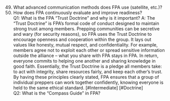 49. What advanced communication methods does FPA use (satellite, etc.)?  
50. How does FPA continuously evaluate and improve readiness?  
Q1: What is the FPA “Trust Doctrine” and why is it important?
A: The “Trust Doctrine” is FPA’s formal code of conduct designed to maintain strong trust among members. Prepping communities can be secretive and wary (for security reasons), so FPA uses the Trust Doctrine to encourage openness and cooperation within the group. It lays out values like honesty, mutual respect, and confidentiality. For example, members agree not to exploit each other or spread sensitive information outside the alliance – what you share with FPA stays in FPA. In return, everyone commits to helping one another and sharing knowledge in good faith. Essentially, the Trust Doctrine is a pledge all members take: to act with integrity, share resources fairly, and keep each other’s trust. By having these principles clearly stated, FPA ensures that a group of individual preppers can work together confidently, knowing everyone is held to the same ethical standard. [#Intermediate] [#Doctrine]  
Q2: What is the “Compass Guide” in FPA?